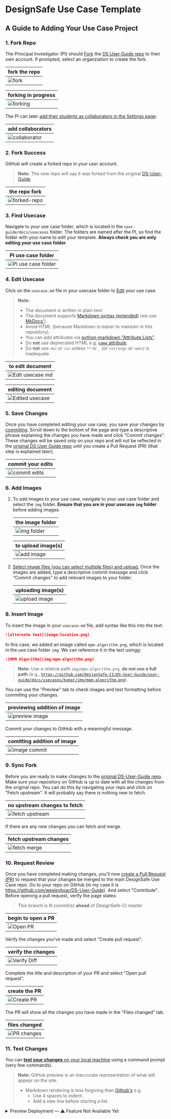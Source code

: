 # DesignSafe Use Case Template

## A Guide to Adding Your Use Case Project

### <a id="fork-repo"></a> 1. Fork Repo

The Principal Investigator (PI) should [Fork](https://docs.github.com/en/pull-requests/collaborating-with-pull-requests/working-with-forks/fork-a-repo) the [DS User Guide repo][DS-User-Guide] to their own account. If prompted, select an organziation to create the fork.

| fork the repo |
| - |
| ![fork](docs/images/00-fork.png) | |

| forking in progress |
| - |
| ![forking](docs/images/01-forking.png) |

The PI can later [add their students as collaborators in the Settings page](https://docs.github.com/en/account-and-profile/setting-up-and-managing-your-personal-account-on-github/managing-access-to-your-personal-repositories/inviting-collaborators-to-a-personal-repository):

| add collaborators |
| - |
| ![collaborator](docs/images/collaborator.png) |

### <a id="fork-success"></a> 2. Fork Success

GitHub will create a forked repo in your user account.

> **Note:**
> The new repo will say it was forked from the original [DS-User-Guide].

| the repo fork |
| - |
| ![forked-repo](docs/images/02-forked-repo.png) |

### <a id="find-usecase"></a> 3. Find Usecase

Navigate to your use case folder, which is located in the `user-guide/docs/usecases` folder. The folders are named after the PI, so find the folder with your name to edit your template. **Always check you are only editing your use case folder**.

| PI use case folder |
| - |
| ![PI use case folder](docs/images/03-pi-usecase-folder.png) |

### <a id="edit-usecase"></a> 4. Edit Usecase

Click on the `usecase.md` file in your usecase folder to [Edit](https://docs.github.com/en/repositories/working-with-files/managing-files/editing-files) your use case.

> **Note:**
> - The document is written in plain text.
> - The document supports [Markdown syntax (extended)](https://www.markdownguide.org/extended-syntax/) (we use [MkDocs'](https://www.mkdocs.org/user-guide/writing-your-docs/#writing-with-markdown)).
> - Avoid HTML (because Markdown is easier to maintain in this repository).
> - You can add attributes via [python-markdown "Attribute Lists"](https://python-markdown.github.io/extensions/attr_list/).
> - Do **not** use deprecated HTML e.g. [`name` attribute](https://developer.mozilla.org/en-US/docs/Web/HTML/Element/a#deprecated_attributes).
> - Do **not** use `<b>` or `<i>` unless `**` or `_` _(or `<strong>` or `<em>`)_ is inadequate.

| to edit document |
| - |
| ![Edit usecase md](docs/images/04-edit-usecasemd.png) |

| editing document |
| - |
| ![Edited usecase](docs/images/05-edit-usecase.png) |

### <a id="save-changes"></a> 5. Save Changes

Once you have completed editing your use case, you save your changes by [commiting](https://docs.github.com/en/pull-requests/committing-changes-to-your-project/creating-and-editing-commits/about-commits). Scroll down to the bottom of the page and type a descriptive phrase explaining the changes you have made and click "Commit changes". These changes will be saved only on your repo and will not be reflected in the [original DS User Guide repo][DS-User-Guide] until you create a Pull Request (PR) (that step is explained later).

| commit your edits |
| - |
| ![commit edits](docs/images/06-commit-usecase-edits.png) |

### <a id="add-images"></a> 6. Add Images

1. To add images to your use case, navigate to your use case folder and select the `img` folder. **Ensure that you are in your usecase `img` folder** before adding images.

    | the image folder |
    | - |
    | ![img folder](docs/images/07-img-folder.png) |

    | to upload image(s) |
    | - |
    | ![add image](docs/images/08-add-img.png) |

2. [Select image files (you can select multiple files) and upload.](https://docs.github.com/en/repositories/working-with-files/managing-files/adding-a-file-to-a-repository) Once the images are added, type a descriptive commit message and click "Commit changes" to add relevant images to your folder.

    | uploading image(s) |
    | - |
    | ![upload image](docs/images/09-upload-image.png) |

### <a id="insert-image"></a> 8. Insert Image

To insert the image in your `usecase.md` file, add syntax like this into the text:

```md
![alternate text](image-location.png)
```

In this case, we added an image called `mpm-algorithm.png`, which is located in the use case folder `img`. We can reference it in the text usingg:

```md
![MPM Algorithm](img/mpm-algorithm.png)
```

> **Note:**
> Use a relative path `img/mpm-algorithm.png`, **do not use a full path** (e.g., [`https://github.com/DesignSafe-CI/DS-User-Guide/user-guide/docs/usecases/kumar/img/mpm-algorithm.png`](https://github.com/DesignSafe-CI/DS-User-Guide/user-guide/docs/usecases/kumar/img/mpm-algorithm.png)).

You can use the "Preview" tab to check images and text formatting before commiting your changes.

| previewing addition of image |
| - |
| ![preview image](docs/images/11-preview-img.png) |

Commit your changes to GitHub with a meaningful message.

| comitting addition of image |
| - |
| ![image commit](docs/images/12-image-commit.png) |

### <a id="sync-fork"></a> 9. Sync Fork

Before you are ready to make changes to the [original DS-User-Guide repo][DS-User-Guide]. Make sure your repository on GitHub is up to date with all the changes from the original repo. You can do this by navigating your repo and click on "Fetch upstream". It will probably say there is nothing new to fetch.

| no upstream changes to fetch |
| - |
| ![fetch upstream](docs/images/16-fetch-upstream.png) |

If there are any new changes you can fetch and merge.

| fetch upstream changes |
| - |
| ![fetch merge](docs/images/17-fetch-merge.png) |

### <a id="request-review"></a> 10. Request Review

Once you have completed making changes, you'll now [create a Pull Request (PR)](https://docs.github.com/en/pull-requests/collaborating-with-pull-requests/proposing-changes-to-your-work-with-pull-requests/creating-a-pull-request) to request that your changes be merged to the main DesignSafe Use Case repo. Go to your repo on GitHub (in my case it is https://github.com/wesleyboar/DS-User-Guide). And select "Contribute". Before opening a pull request, verify the page states:

> This branch is _N_ commit(s) **ahead** of DesignSafe-CI master

| begin to open a PR |
| - |
| ![Open PR](docs/images/18-open-pr.png) |

Verify the changes you've made and select "Create pull request".

| verify the changes |
| - |
| ![Verify Diff](docs/images/18-verify-diff.png) |

Complete the title and description of your PR and select "Open pull request".

| create the PR |
| - |
| ![Create PR](docs/images/19-create-pr.png) |

The PR will show all the changes you have made in the "Files changed" tab.

| files changed |
| - |
| ![PR changes](docs/images/20-pr-file-changes.png) |

### <a id="test-changes"></a> 11. Test Changes

You can [**test your changes** on your local machine](../../../README.md#testing) using a command prompt (very few commands).

> **Note:**
> GitHub preview is an inaccurate representation of what will appear on the site.
>
> - Markdown rendering is less forgiving than [Github's](https://docs.github.com/en/get-started/writing-on-github/getting-started-with-writing-and-formatting-on-github/basic-writing-and-formatting-syntax) e.g.
>     - Use 4 spaces to indent.
>     - Add a new line before starting a list.

<details><summary>Preview Deployment — ⚠️ Feature Not Available Yet</summary>

> **Note**: This valuable automated feature was in [DS_Use_Case_template](https://github.com/DesignSafe-CI/DS_Use_Case_template/blob/c32d48a/README.md?plain=1#L76-L80). It will eventually be added here also.

After a minute or so a preview deployment of your use case will be available on the pull request page. Select the preview link generated by Netlify to view your changes similar to how it would be rendered in the final version. If you want to make some tweaks. Visit *your* GitHub repo of the DS Use Case and make changes. As long as the current PR remains open GitHub will automatically pull your changes.

| link to preview of deployment |
| - |
| ⚠️ Feature unavailable. Until feature is available, you may view an [outdated image](docs/images/21-pr.png). |
<!-- ![PR](docs/images/21-pr.png) | -->

| preview of deployment |
| - |
| ⚠️ Feature unavailable. Until feature is available, you may view an [outdated image](docs/images/22-preview.png). |
<!-- ![preview Web](docs/images/22-preview.png) | -->

</details>

[DS-User-Guide]: https://github.com/DesignSafe-CI/DS-User-Guide/
[DS_Use_Case_template]: https://github.com/DesignSafe-CI/DS_Use_Case_template/
